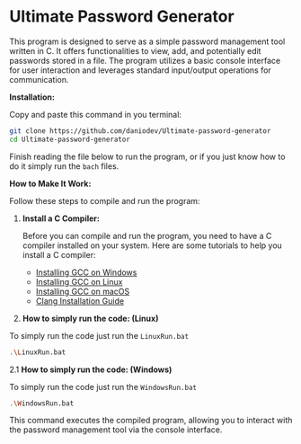 # Ultimate Password Generator

This program is designed to serve as a simple password management tool written in C. It offers functionalities to view, add, and potentially edit passwords stored in a file. The program utilizes a basic console interface for user interaction and leverages standard input/output operations for communication.

**Installation:**

Copy and paste this command in you terminal:
   ```bash
   git clone https://github.com/daniodev/Ultimate-password-generator
   cd Ultimate-password-generator
   ```
   Finish reading the file below to run the program, or if you just know how to do it simply run the `bach` files.

**How to Make It Work:**

Follow these steps to compile and run the program:

1. **Install a C Compiler:**

   Before you can compile and run the program, you need to have a C compiler installed on your system. Here are some tutorials to help you install a C compiler:

   - [Installing GCC on Windows](https://gcc.gnu.org/install/binaries.html)
   - [Installing GCC on Linux](https://gcc.gnu.org/install/)
   - [Installing GCC on macOS](https://gcc.gnu.org/wiki/InstallingGCC)
   - [Clang Installation Guide](https://clang.llvm.org/get_started.html)


 2. **How to simply run the code: (Linux)**

 To simply run the code just run the `LinuxRun.bat`
```bash
.\LinuxRun.bat
```
2.1 **How to simply run the code: (Windows)**

 To simply run the code just run the `WindowsRun.bat`
```bash
.\WindowsRun.bat
```
 This command executes the compiled program, allowing you to interact with the password management tool via the console interface.